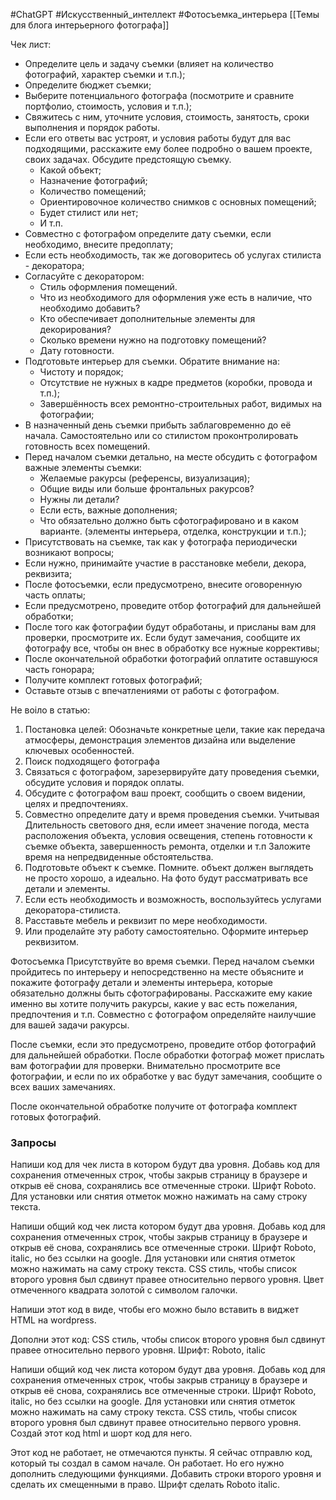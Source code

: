 #ChatGPT #Искусственный_интеллект #Фотосъемка_интерьера
[[Темы для блога интерьерного фотографа]]

Чек лист:
 - Определите цель и задачу съемки (влияет на количество фотографий, характер съемки и т.п.);
 - Определите бюджет съемки;
 - Выберите потенциального фотографа (посмотрите и сравните портфолио, стоимость, условия и т.п.);
 - Свяжитесь с ним, уточните условия, стоимость, занятость, сроки выполнения и порядок работы.
 - Если его ответы вас устроят, и условия работы будут для вас подходящими, расскажите ему более подробно о вашем проекте, своих задачах. Обсудите предстоящую съемку.
	 - Какой объект;
	 - Назначение фотографий;
	 - Количество помещений;
	 - Ориентировочное количество снимков с основных помещений;
	 - Будет стилист или нет;
	 - И т.п.
- Совместно с фотографом определите дату съемки, если необходимо, внесите предоплату;
- Если есть необходимость, так же договоритесь об услугах стилиста - декоратора;
- Согласуйте с декоратором:
	- Стиль оформления помещений.
	- Что из необходимого для оформления уже есть в наличие, что необходимо добавить?
	- Кто обеспечивает дополнительные элементы для декорирования?
	- Сколько времени нужно на подготовку помещений?
	- Дату готовности.
- Подготовьте интерьер для съемки. Обратите внимание на:
	- Чистоту и порядок;
	- Отсутствие не нужных в кадре предметов (коробки, провода и т.п.);
	- Завершённость всех ремонтно-строительных работ, видимых на фотографии;
- В назначенный день съемки прибыть заблаговременно до её начала. Самостоятельно или со стилистом проконтролировать готовность всех помещений.
- Перед началом съемки детально, на месте обсудить с фотографом важные элементы съемки:
	- Желаемые ракурсы (референсы, визуализация);
	 - Общие виды или больше фронтальных ракурсов?
	 - Нужны ли детали?
	 - Если есть, важные дополнения;
	 - Что обязательно должно быть сфотографировано и в каком варианте. (элементы интерьера, отделка, конструкции и т.п.);
 - Присутствовать на съемке, так как у фотографа периодически возникают вопросы;
 - Если нужно, принимайте участие в расстановке мебели, декора, реквизита;
 - После фотосъемки, если предусмотрено, внесите оговоренную часть оплаты;
 - Если предусмотрено, проведите отбор фотографий для дальнейшей обработки;
 - После того как фотографии будут обработаны, и присланы вам для проверки, просмотрите их. Если будут замечания, сообщите их фотографу все, чтобы он внес в обработку все нужные коррективы;
 - После окончательной обработки фотографий оплатите оставшуюся часть гонорара;
 - Получите комплект готовых фотографий;
 - Оставьте отзыв с впечатлениями от работы с фотографом.



Не воiло в статью:

1. Постановка целей: Обозначьте конкретные цели, такие как передача атмосферы, демонстрация элементов дизайна или выделение ключевых особенностей.
3. Поиск подходящего фотографа
4. Связаться с фотографом, зарезервируйте дату проведения съемки, обсудите условия и порядок оплаты.
5. Обсудите с фотографом ваш проект, сообщить о своем видении, целях и предпочтениях.
6. Совместно определите дату и время проведения съемки. Учитывая Длительность светового дня, если имеет значение погода, места расположения объекта, условия освещения, степень готовности к съемке объекта, завершенность ремонта, отделки и т.п Заложите время на непредвиденные обстоятельства.
7. Подготовьте объект к съемке. Помните. объект должен выглядеть не просто хорошо, а идеально. На фото будут рассматривать все детали и элементы.
8. Если есть необходимость и возможность, воспользуйтесь услугами декоратора-стилиста.
9. Расставьте  мебель и реквизит по мере необходимости.
10. Или проделайте эту работу самостоятельно. Оформите интерьер реквизитом.

Фотосъемка
 Присутствуйте во время съемки. 
 Перед началом съемки пройдитесь по интерьеру и непосредственно на месте объясните и покажите фотографу детали и элементы интерьера, которые обязательно должны быть сфотографированы. Расскажите ему какие именно вы хотите получить ракурсы, какие у вас есть пожелания, предпочтения и т.п.
 Совместно с фотографом определяйте наилучшие для вашей задачи ракурсы.

   После съемки, если это предусмотрено, проведите отбор фотографий для дальнейшей обработки.
После обработки фотограф может прислать вам фотографии для проверки. Внимательно просмотрите все фотографии, и если по их обработке у вас будут замечания, сообщите о всех ваших замечаниях.

После окончательной обработке получите от фотографа комплект готовых фотографий.


### Запросы
Напиши код для чек листа в котором будут два уровня.
Добавь код для сохранения отмеченных строк, чтобы закрыв страницу в браузере и открыв её снова, сохранялись все отмеченные строки.
Шрифт Roboto.
Для установки или снятия отметок можно нажимать на саму строку текста.



Напиши общий код чек листа котором будут два уровня. Добавь код для сохранения отмеченных строк, чтобы закрыв страницу в браузере и открыв её снова, сохранялись все отмеченные строки. Шрифт Roboto, italic, но без ссылки на google.  Для установки или снятия отметок можно нажимать на саму строку текста.
CSS стиль, чтобы список второго уровня был сдвинут правее относительно первого уровня.
Цвет отмеченного квадрата золотой с символом галочки.

Напиши этот код в виде, чтобы его можно было вставить в виджет HTML на wordpress.

Дополни этот код:
CSS стиль, чтобы список второго уровня был сдвинут правее относительно первого уровня.
Шрифт: Roboto, italic 


Напиши общий код чек листа котором будут два уровня. Добавь код для сохранения отмеченных строк, чтобы закрыв страницу в браузере и открыв её снова, сохранялись все отмеченные строки. Шрифт Roboto, italic, но без ссылки на google.  Для установки или снятия отметок можно нажимать на саму строку текста.
CSS стиль, чтобы список второго уровня был сдвинут правее относительно первого уровня.
Создай этот код html и шорт код для него. 

Этот код не работает, не отмечаются пункты. Я сейчас отправлю код, который ты создал в самом начале. Он работает. Но его нужно дополнить следующими функциями. Добавить строки второго уровня и сделать их смещенными в право. Шрифт сделать Roboto italic.